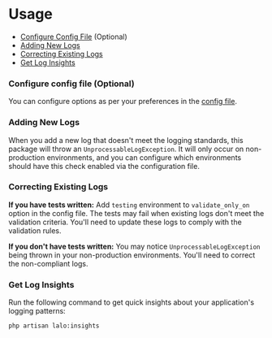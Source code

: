 # Usage

- [Configure Config File](#adding-new-logs) (Optional)
- [Adding New Logs](#adding-new-logs)
- [Correcting Existing Logs](#correcting-existing-logs)
- [Get Log Insights](#get-log-insights)

### Configure config file (Optional)
You can configure options as per your preferences in the [config file](https://github.com/aagjalpankaj/lalo/blob/main/config/lalo.php).

### Adding New Logs
When you add a new log that doesn't meet the logging standards, this package will throw an `UnprocessableLogException`. 
It will only occur on non-production environments, and you can configure which environments should have this check enabled via the configuration file.

### Correcting Existing Logs
**If you have tests written:** Add `testing` environment to `validate_only_on` option in the config file. The tests may fail when existing logs don't meet the validation criteria. You'll need to update these logs to comply with the validation rules.

**If you don't have tests written:** You may notice `UnprocessableLogException` being thrown in your non-production environments. You'll need to correct the non-compliant logs.

### Get Log Insights
Run the following command to get quick insights about your application's logging patterns:

```bash
php artisan lalo:insights
```
